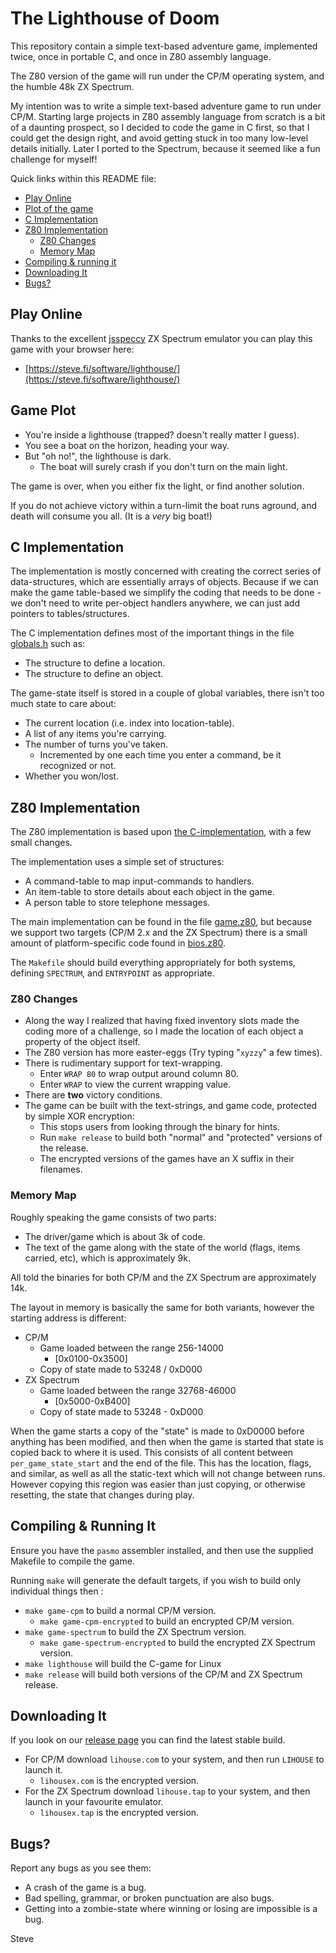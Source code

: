 # The Lighthouse of Doom

This repository contain a simple text-based adventure game, implemented
twice, once in portable C, and once in Z80 assembly language.

The Z80 version of the game will run under the CP/M operating system, and the humble 48k ZX Spectrum.

My intention was to write a simple text-based adventure game to run under CP/M.  Starting large projects in Z80 assembly language from scratch is a bit of a daunting prospect, so I decided to code the game in C first, so that I could get the design right, and avoid getting stuck in too many low-level details initially.  Later I ported to the Spectrum, because it seemed like a fun challenge for myself!

Quick links within this README file:

* [Play Online](#play-online)
* [Plot of the game](#game-plot)
* [C Implementation](#c-implementation)
* [Z80 Implementation](#z80-implementation)
  * [Z80 Changes](#z80-changes)
  * [Memory Map](#memory-map)
* [Compiling & running it](#compiling--running-it)
* [Downloading It](#downloading-it)
* [Bugs?](#bugs)



## Play Online

Thanks to the excellent [jsspeccy](https://github.com/gasman/jsspeccy3) ZX Spectrum emulator you can play this game with your browser here:</p>

* [https://steve.fi/software/lighthouse/](https://steve.fi/software/lighthouse/)



## Game Plot

* You're inside a lighthouse (trapped? doesn't really matter I guess).
* You see a boat on the horizon, heading your way.
* But "oh no!", the lighthouse is dark.
  * The boat will surely crash if you don't turn on the main light.

The game is over, when you either fix the light, or find another solution.

If you do not achieve victory within a turn-limit the boat runs aground, and
death will consume you all.  (It is a _very_ big boat!)



## C Implementation

The implementation is mostly concerned with creating the correct series of
data-structures, which are essentially arrays of objects.  Because if we
can make the game table-based we simplify the coding that needs to be
done - we don't need to write per-object handlers anywhere, we can just
add pointers to tables/structures.

The C implementation defines most of the important things in the file [globals.h](c/globals.h) such as:

* The structure to define a location.
* The structure to define an object.

The game-state itself is stored in a couple of global variables, there isn't
too much state to care about:

* The current location (i.e. index into location-table).
* A list of any items you're carrying.
* The number of turns you've taken.
  * Incremented by one each time you enter a command, be it recognized or not.
* Whether you won/lost.



## Z80 Implementation

The Z80 implementation is based upon [the C-implementation](c/), with a few small changes.

The implementation uses a simple set of structures:

* A command-table to map input-commands to handlers.
* An item-table to store details about each object in the game.
* A person table to store telephone messages.

The main implementation can be found in the file [game.z80](game.z80),
but because we support two targets (CP/M 2.x and the ZX Spectrum) there
is a small amount of platform-specific code found in [bios.z80](bios.z80).

The `Makefile` should build everything appropriately for both systems,
defining `SPECTRUM`, and `ENTRYPOINT` as appropriate.


### Z80 Changes

* Along the way I realized that having fixed inventory slots made the coding more of a challenge, so I made the location of each object a property of the object itself.
* The Z80 version has more easter-eggs (Try typing "`xyzzy`" a few times).
* There is rudimentary support for text-wrapping.
  * Enter `WRAP 80` to wrap output around column 80.
  * Enter `WRAP` to view the current wrapping value.
* There are __two__ victory conditions.
* The game can be built with the text-strings, and game code, protected by simple XOR encryption:
  * This stops users from looking through the binary for hints.
  * Run `make release` to build both "normal" and "protected" versions of the release.
  * The encrypted versions of the games have an X suffix in their filenames.


### Memory Map

Roughly speaking the game consists of two parts:

* The driver/game which is about 3k of code.
* The text of the game along with the state of the world (flags, items carried, etc), which is approximately 9k.

All told the binaries for both CP/M and the ZX Spectrum are approximately 14k.

The layout in memory is basically the same for both variants, however the starting address is different:

* CP/M
  * Game loaded between the range 256-14000
    * [0x0100-0x3500]
  * Copy of state made to 53248 / 0xD000
* ZX Spectrum
  * Game loaded between the range 32768-46000
    * [0x5000-0xB400]
  * Copy of state made to 53248 - 0xD000

When the game starts a copy of the "state" is made to 0xD0000 before anything has been modified, and then when the game is started that state is copied back to where it is used.  This consists of all content between `per_game_state_start` and the end of the file.  This has the location, flags, and similar, as well as all the static-text which will not change between runs.  However copying this region was easier than just copying, or otherwise resetting, the state that changes during play.



## Compiling & Running It

Ensure you have the `pasmo` assembler installed, and then use the supplied Makefile to compile the game.

Running `make` will generate the default targets, if you wish to build only individual things then :

* `make game-cpm` to build a normal CP/M version.
  * `make game-cpm-encrypted` to build an encrypted CP/M version.
* `make game-spectrum` to build the ZX Spectrum version.
  * `make game-spectrum-encrypted` to build the encrypted ZX Spectrum version.
* `make lighthouse` will build the C-game for Linux
* `make release` will build both versions of the CP/M and ZX Spectrum release.



## Downloading It

If you look on our [release page](https://github.com/skx/lighthouse-of-doom/releases/) you can find the latest stable build.

* For CP/M download `lihouse.com` to your system, and then run `LIHOUSE` to launch it.
  * `lihousex.com` is the encrypted version.
* For the ZX Spectrum download `lihouse.tap` to your system, and then launch in your favourite emulator.
  * `lihousex.tap` is the encrypted version.



## Bugs?

Report any bugs as you see them:

* A crash of the game is a bug.
* Bad spelling, grammar, or broken punctuation are also bugs.
* Getting into a zombie-state where winning or losing are impossible is a bug.



Steve
